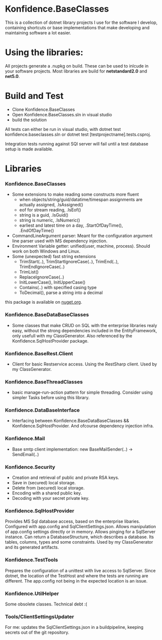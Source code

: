 # Konfidence.BaseClasses 
This is a collection of dotnet library projects I use for the software I develop, containing shortcuts or base implementations that make developing and maintaining software a lot easier.
  
# Using the libraries: 
All projects generate a .nupkg on build. These can be used to inlcude in your software projects. Most libraries are build for **netstandard2.0** and **net5.0**.

# Build and Test

- Clone Konfidence.BaseClasses
- Open  Konfidence.BaseClasses.sln in visual studio
- build the solution

All tests can either be run in visual studio, with dotnet test konfidence.baseclasses.sln or dotnet test [testprojectname].tests.csproj. 

Integration tests running against SQl server will fail until a test database setup is made available.

# Libraries

### Konfidence.BaseClasses
- Some extensions to make reading some constructs more fluent
	- when objects/string/guid/datatime/timespan assignments are actually assigned, .IsAssigned()
	- eof for stream reading, .IsEof()
	- string is a guid, .IsGuid()
	- string is numeric,  .IsNumeric()
	- earliest and latest time on a day, .StartOfDayTime(), .EndOfDayTime()
- CommandLineArgument parser: Meant for the configuration argument line parser used with MS dependency injection.
- Environment Variable getter: unified(user, machine, process). Should work on both Windows and Linux.
- Some (unexpected) fast string extensions
	- TrimStart(..), TrimStartIgnoreCase(..), TrimEnd(..), TrimEndIgnoreCase(..)
	- TrimList()
	- ReplaceIgnoreCase(..)
	- InitLowerCase(), InitUpperCase()
	- Contains(..) with specified casing type
	- ToDecimal(), parse a string into a decimal
  
this package is available on [nuget.org](https://www.nuget.org/packages/Konfidence.BaseClasses). 

### Konfidence.BaseDataBaseClasses
- Some classes that make CRUD on SQL with the enterprise libraries realy easy, without the strong dependencies included in the EntityFramework, only usefull with my ClassGenerator. Also referenced by the Konfidence.SqlHostProvider package.

### Konfidence.BaseRest.Client
- Client for basic Restservice access. Using the RestSharp client. Used by my ClassGenerator.
  
### Konfidence.BaseThreadClasses
- basic manage-run-action pattern for simple threading. Consider using simpler Tasks before using this library.

### Konfidence.DataBaseInterface
- Interfacing between Konfidence.BaseDataBaseClasses && Konfidence.SqlHostProvider. And ofcourse dependency injection infra.  

### Konfidence.Mail
- Base smtp client implementation: new BaseMailSender(..) -> SendEmail(..) 

### Konfidence.Security
- Creation and retrieval of public and private RSA keys.
- Save in (secured) local storage.
- Delete from (secured) local storage.
- Encoding with a shared public key.
- Decoding with your secret private key. 

### Konfidence.SqlHostProvider
Provides MS Sql database access, based on the enterprise libaries. Configured with app.config and SqlClientSettings.json. Allows manipulation of app.config settings directly or in memory. Allows pinging for a SqlServer instance. Can return a DatabaseStructure, which describes a database. Its tables, columns, types and some constraints. Used by my ClassGenerator and its generated artifacts.

### Konfidence.TestTools
Prepares the configuration of a unittest with live access to SqlServer. Since dotnet, the location of the TestHost and where the tests are running are different. The app.config not being in the expected location is an issue.

### Konfidence.UtilHelper
Some obsolete classes. Technical debt :(   

### Tools/ClientSettingsUpdater
For me: updates the SqlClientSettings.json in a buildpipeline, keeping secrets out of the git repository.
